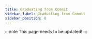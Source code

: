 ```yaml
---
title: Graduating from Commit
sidebar_label: Graduating from Commit
sidebar_position: 8
---
```


:::note
This page needs to be updated! 
:::
